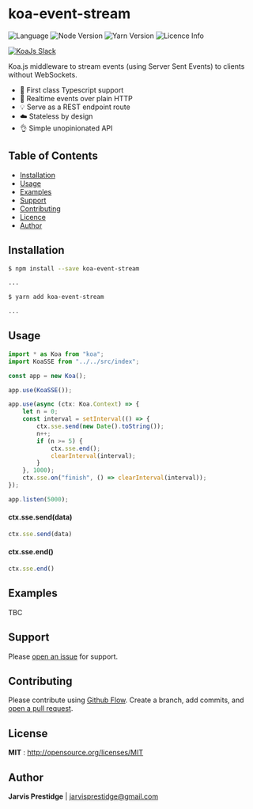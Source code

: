 # koa-event-stream

![Language](https://img.shields.io/badge/language-TypeScript-blue.svg)
![Node Version](https://img.shields.io/badge/node-v.10.15.0-blue.svg)
![Yarn Version](https://img.shields.io/badge/yarn-v1.12.3-yellow.svg)
![Licence Info](https://img.shields.io/badge/license-MIT-brightgreen.svg)

<a href="https://communityinviter.com/apps/koa-js/koajs" rel="KoaJs Slack Community">![KoaJs Slack](https://img.shields.io/badge/Koa.Js-Slack%20Channel-Slack.svg?longCache=true&style=for-the-badge)</a>

Koa.js middleware to stream events (using Server Sent Events) to clients without WebSockets.

* 🎉 First class Typescript support
* 📡 Realtime events over plain HTTP
* 💡 Serve as a REST endpoint route
* ☁️ Stateless by design
* 👌 Simple unopinionated API


## Table of Contents

- [Installation](#installation)
- [Usage](#usage)
- [Examples](#examples)
- [Support](#support)
- [Contributing](#contributing)
- [Licence](#licence)
- [Author](#author)

## Installation

```bash
$ npm install --save koa-event-stream

...
```
```bash
$ yarn add koa-event-stream

...
```

## Usage

```typescript
import * as Koa from "koa";
import KoaSSE from "../../src/index";

const app = new Koa();

app.use(KoaSSE());

app.use(async (ctx: Koa.Context) => {
    let n = 0;
    const interval = setInterval(() => {
        ctx.sse.send(new Date().toString());
        n++;
        if (n >= 5) {
            ctx.sse.end();
            clearInterval(interval);
        }
    }, 1000);
    ctx.sse.on("finish", () => clearInterval(interval));
});

app.listen(5000);
```

#### ctx.sse.send(data)

```ts
ctx.sse.send(data)
```

#### ctx.sse.end()

```ts
ctx.sse.end()
```

## Examples

TBC

## Support

Please [open an issue](https://github.com/jarvisprestidge/koa-event-stream/issues/new) for support.

## Contributing

Please contribute using [Github Flow](https://guides.github.com/introduction/flow/). Create a branch, add commits, and [open a pull request](https://github.com/jarvisprestidge/koa-event-stream/compare/).

## License

**MIT** : http://opensource.org/licenses/MIT

## Author

**Jarvis Prestidge** | <jarvisprestidge@gmail.com>
